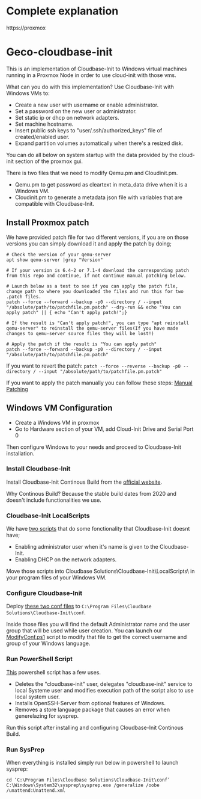 # Complete explanation

https://proxmox

# Geco-cloudbase-init

This is an implementation of Cloudbase-Init to Windows virtual machines running in a Proxmox Node in order to use cloud-init with those vms.

What can you do with this implementation?
Use Cloudbase-Init with Windows VMs to:
* Create a new user with username or enable administrator.
* Set a password on the new user or administrator.
* Set static ip or dhcp on network adapters.
* Set machine hostname.
* Insert public ssh keys to "user/.ssh/authorized_keys" file of created/enabled user.
* Expand partition volumes automatically when there's a resized disk.

You can do all below on system startup with the data provided by the cloud-init section of the proxmox gui.


There is two files that we need to modify Qemu.pm and Cloudinit.pm.
* Qemu.pm to get password as cleartext in meta_data drive when it is a Windows VM.
* Cloudinit.pm to generate a metadata json file with variables that are compatible with Cloudbase-Init.

## Install Proxmox patch

We have provided patch file for two different versions, if you are on those versions you can simply download it and apply the patch by doing;
```
# Check the version of your qemu-server
apt show qemu-server |grep "Version"

# If your version is 6.4-2 or 7.1-4 download the corresponding patch from this repo and continue, if not continue manual patching below.

# Launch below as a test to see if you can apply the patch file, change path to where you downloaded the files and run this for two .patch files.
patch --force --forward --backup -p0 --directory / --input "/absolute/path/to/patchfile.pm.patch" --dry-run && echo "You can apply patch" || { echo "Can't apply patch!";}

# If the result is "Can't apply patch!", you can type "apt reinstall qemu-server" to reinstall the qemu-server files(If you have made changes to qemu-server source files they will be lost!)

# Apply the patch if the result is "You can apply patch"
patch --force --forward --backup -p0 --directory / --input "/absolute/path/to/patchfile.pm.patch"

```

If you want to revert the patch:
`patch --force --reverse --backup -p0 --directory / --input "/absolute/path/to/patchfile.pm.patch"`


If you want to apply the patch manually you can follow these steps: [Manual Patching](https://git.geco-it.net/c.soylu/Geco-cloudbase-init/src/branch/master/MANUALPATCH.md)

## Windows VM Configuration
* Create a Windows VM in proxmox
* Go to Hardware section of your VM, add Cloud-Init Drive and Serial Port 0

Then configure Windows to your needs and proceed to Cloudbase-Init installation.

### Install Cloudbase-Init
Install Cloudbase-Init Continous Build from the [official website](https://cloudbase.it/cloudbase-init/#download).

Why Continous Build? Because the stable build dates from 2020 and doesn't include functionalities we use.

### Cloudbase-Init LocalScripts
We have [two scripts](https://git.geco-it.net/c.soylu/Geco-cloudbase-init/src/branch/master/localscripts) that do some fonctionality that Cloudbase-Init doesnt have;
* Enabling administrator user when it's name is given to the Cloudbase-Init.
* Enabling DHCP on the network adapters.

Move those scripts into Cloudbase Solutions\Cloudbase-Init\LocalScripts\ in your program files of your Windows VM.

### Configure Cloudbase-Init
Deploy [these two conf files](https://git.geco-it.net/c.soylu/Geco-Cloudbase-Init/src/branch/master/conf) to `C:\Program Files\Cloudbase Solutions\Cloudbase-Init\conf`.

Inside those files you will find the default Administrator name and the user group that will be used while user creation. You can launch our [ModifyConf.ps1](https://git.geco-it.net/GECO-IT-PUBLIC/Geco-Cloudbase-Init/src/branch/master/powershell) script to modify that file to get the correct username and group of your Windows language.

### Run PowerShell Script
[This](https://git.geco-it.net/c.soylu/Geco-cloudbase-init/src/branch/master/powershell) powershell script has a few uses.
* Deletes the "cloudbase-init" user, delegates "cloudbase-init" service to local Systeme user and modifies execution path of the script also to use local system user.
* Installs OpenSSH-Server from optional features of Windows.
* Removes a store language package that causes an error when generelazing for sysprep.

Run this script after installing and configuring Cloudbase-Init Continous Build.

### Run SysPrep
When everything is installed simply run below in powershell to launch sysprep:

```
cd ‘C:\Program Files\Cloudbase Solutions\Cloudbase-Init\conf’
C:\Windows\System32\sysprep\sysprep.exe /generalize /oobe /unattend:Unattend.xml

```

